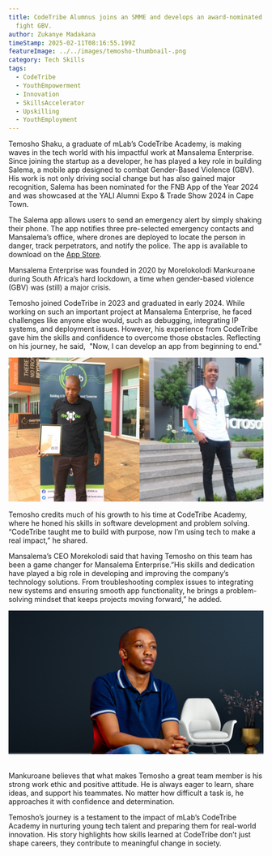 ```yaml
---
title: CodeTribe Alumnus joins an SMME and develops an award-nominated App to
  fight GBV.
author: Zukanye Madakana
timeStamp: 2025-02-11T08:16:55.199Z
featureImage: ../../images/temosho-thumbnail-.png
category: Tech Skills
tags:
  - CodeTribe
  - YouthEmpowerment
  - Innovation
  - SkillsAccelerator
  - Upskilling
  - YouthEmployment
---
```

Temosho Shaku, a graduate of mLab’s CodeTribe Academy, is making waves in the tech world with his impactful work at Mansalema Enterprise. Since joining the startup as a developer, he has played a key role in building Salema, a mobile app designed to combat Gender-Based Violence (GBV). His work is not only driving social change but has also gained major recognition, Salema has been nominated for the FNB App of the Year 2024 and was showcased at the YALI Alumni Expo & Trade Show 2024 in Cape Town.

The Salema app allows users to send an emergency alert by simply shaking their phone. The app notifies three pre-selected emergency contacts and Mansalema’s office, where drones are deployed to locate the person in danger, track perpetrators, and notify the police. The app is available to download on the [App Store](https://play.google.com/store/apps/details?id=com.maduane.salema&pcampaignid=web_share). 

Mansalema Enterprise was founded in 2020 by Morelokolodi Mankuroane during South Africa’s hard lockdown, a time when gender-based violence (GBV) was (still) a major crisis. 

Temosho joined CodeTribe in 2023 and graduated in early 2024. While working on such an important project at Mansalema Enterprise, he faced challenges like anyone else would, such as debugging, integrating IP systems, and deployment issues. However, his experience from CodeTribe gave him the skills and confidence to overcome those obstacles. Reflecting on his journey, he said,  "Now, I can develop an app from beginning to end."

![Temosho Shaku at CodeTribe graduation. ](../../images/temosho-body-article-.png "LEFT: Temosho at CodeTribe graduation day. RIGHT: Temosho during mLab’s AI Mashup hackathon held at Microsoft’s Bryanston office. ")

Temosho credits much of his growth to his time at CodeTribe Academy, where he honed his skills in software development and problem solving. “CodeTribe taught me to build with purpose, now I’m using tech to make a real impact,” he shared. 

Mansalema’s CEO Morekolodi said that having Temosho on this team has been a game changer for Mansalema Enterprise.”His skills and dedication have played a big role in developing and improving the company’s technology solutions. From troubleshooting complex issues to integrating new systems and ensuring smooth app functionality, he brings a problem-solving mindset that keeps projects moving forward,” he added.

![Morekolodi Mankuroane ](../../images/morekolodi-.png "CEO and founder of Mansalema Enterprise, Morekolodi Mankuroane.  ")

\
Mankuroane believes that what makes Temosho a great team member is his strong work ethic and positive attitude. He is always eager to learn, share ideas, and support his teammates. No matter how difficult a task is, he approaches it with confidence and determination.

Temosho’s journey is a testament to the impact of mLab’s CodeTribe Academy in nurturing young tech talent and preparing them for real-world innovation. His story highlights how skills learned at CodeTribe don’t just shape careers, they contribute to meaningful change in society.